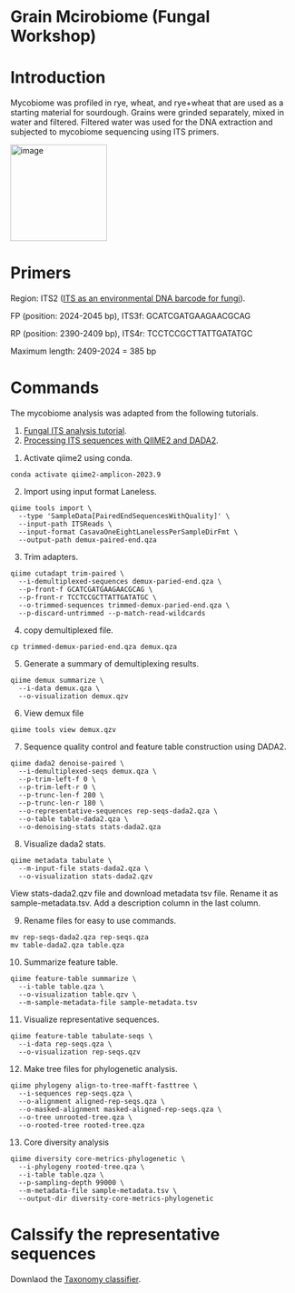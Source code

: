 # Grain Mcirobiome (Fungal Workshop)

# Introduction
Mycobiome was profiled in rye, wheat, and rye+wheat that are used as a starting material for sourdough. Grains were grinded separately, mixed in water and filtered. Filtered water was used for the DNA extraction and subjected to mycobiome sequencing using ITS primers.

<img width="170" alt="image" src="https://github.com/vetrabindra01/YorkCollege-Grain-Mcirobiome-Fungal-Workshop/assets/97687143/9fb51be3-a978-4d4e-9a22-d58ac7634bf9">

# Primers

Region: ITS2 ([ITS as an environmental DNA barcode for fungi](https://bmcmicrobiol.biomedcentral.com/articles/10.1186/1471-2180-10-189)).

FP (position: 2024-2045 bp), ITS3f: GCATCGATGAAGAACGCAG

RP (position: 2390-2409 bp), ITS4r: TCCTCCGCTTATTGATATGC

Maximum length: 2409-2024 = 385 bp

# Commands
The mycobiome analysis was adapted from the following tutorials.
1. [Fungal ITS analysis tutorial](https://forum.qiime2.org/t/fungal-its-analysis-tutorial/7351).
2. [Processing ITS sequences with QIIME2 and DADA2](https://john-quensen.com/tutorials/processing-its-sequences-with-qiime2-and-dada2/).


1) Activate qiime2 using conda.
```
conda activate qiime2-amplicon-2023.9
```
2) Import using input format Laneless.
```
qiime tools import \
  --type 'SampleData[PairedEndSequencesWithQuality]' \
  --input-path ITSReads \
  --input-format CasavaOneEightLanelessPerSampleDirFmt \
  --output-path demux-paired-end.qza
```
3) Trim adapters.
```
qiime cutadapt trim-paired \
  --i-demultiplexed-sequences demux-paried-end.qza \
  --p-front-f GCATCGATGAAGAACGCAG \
  --p-front-r TCCTCCGCTTATTGATATGC \
  --o-trimmed-sequences trimmed-demux-paried-end.qza \
  --p-discard-untrimmed --p-match-read-wildcards    
```
4) copy demultiplexed file.
```
cp trimmed-demux-paried-end.qza demux.qza 
```
5) Generate a summary of demultiplexing results.
```
qiime demux summarize \
  --i-data demux.qza \
  --o-visualization demux.qzv
```
6) View demux file
```
qiime tools view demux.qzv
```
7) Sequence quality control and feature table construction using DADA2.
```
qiime dada2 denoise-paired \
  --i-demultiplexed-seqs demux.qza \
  --p-trim-left-f 0 \
  --p-trim-left-r 0 \
  --p-trunc-len-f 280 \
  --p-trunc-len-r 180 \
  --o-representative-sequences rep-seqs-dada2.qza \
  --o-table table-dada2.qza \
  --o-denoising-stats stats-dada2.qza
```
8) Visualize dada2 stats.
```
qiime metadata tabulate \
  --m-input-file stats-dada2.qza \
  --o-visualization stats-dada2.qzv
```
View stats-dada2.qzv file and download metadata tsv file. Rename it as sample-metadata.tsv. Add a description column in the last column.

9) Rename files for easy to use commands.
```
mv rep-seqs-dada2.qza rep-seqs.qza
mv table-dada2.qza table.qza
```

10) Summarize feature table.
```
qiime feature-table summarize \
  --i-table table.qza \
  --o-visualization table.qzv \
  --m-sample-metadata-file sample-metadata.tsv
```
11) Visualize representative sequences.
```
qiime feature-table tabulate-seqs \
  --i-data rep-seqs.qza \
  --o-visualization rep-seqs.qzv
```
12) Make tree files for phylogenetic analysis.
```
qiime phylogeny align-to-tree-mafft-fasttree \
  --i-sequences rep-seqs.qza \
  --o-alignment aligned-rep-seqs.qza \
  --o-masked-alignment masked-aligned-rep-seqs.qza \
  --o-tree unrooted-tree.qza \
  --o-rooted-tree rooted-tree.qza
```
13) Core diversity analysis
```
qiime diversity core-metrics-phylogenetic \
  --i-phylogeny rooted-tree.qza \
  --i-table table.qza \
  --p-sampling-depth 99000 \
  --m-metadata-file sample-metadata.tsv \
  --output-dir diversity-core-metrics-phylogenetic
```

# Calssify the representative sequences

Downlaod the [Taxonomy classifier](https://unite.ut.ee/repository.php).


